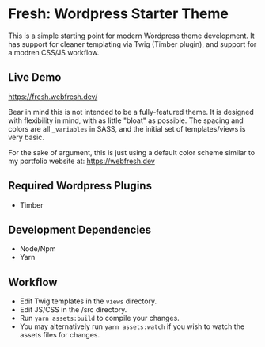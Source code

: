 # Fresh: Wordpress Starter Theme

This is a simple starting point for modern Wordpress theme development. 
It has support for cleaner templating via Twig (Timber plugin), and support for a modren CSS/JS workflow.

## Live Demo

https://fresh.webfresh.dev/

Bear in mind this is not intended to be a fully-featured theme. It is designed with flexibility in mind, with as little "bloat" as possible. The spacing and colors are all `_variables` in SASS, and the initial set of templates/views is very basic. 

For the sake of argument, this is just using a default color scheme similar to my portfolio website at: https://webfresh.dev 

## Required Wordpress Plugins

- Timber

## Development Dependencies

- Node/Npm
- Yarn

## Workflow

- Edit Twig templates in the `views` directory.
- Edit JS/CSS in the /src directory. 
- Run `yarn assets:build` to compile your changes. 
- You may alternatively run `yarn assets:watch` if you wish to watch the assets files for changes.
